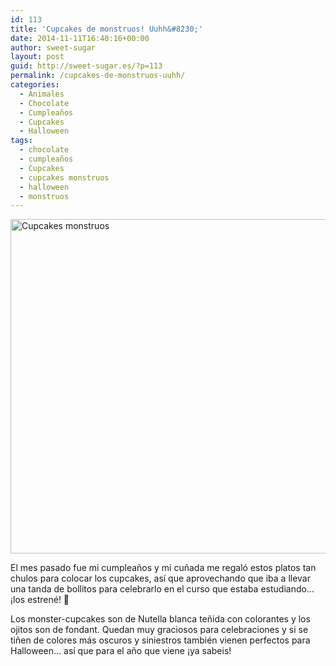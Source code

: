 ```yaml
---
id: 113
title: 'Cupcakes de monstruos! Uuhh&#8230;'
date: 2014-11-11T16:40:16+00:00
author: sweet-sugar
layout: post
guid: http://sweet-sugar.es/?p=113
permalink: /cupcakes-de-monstruos-uuhh/
categories:
  - Animales
  - Chocolate
  - Cumpleaños
  - Cupcakes
  - Halloween
tags:
  - chocolate
  - cumpleaños
  - Cupcakes
  - cupcakes monstruos
  - halloween
  - monstruos
---
```

[<img class="alignnone size-full wp-image-114" src="http://sweet-sugar.es/wp-content/uploads/2014/11/cupcakesbichos-copia.jpg" alt="Cupcakes monstruos" width="700" height="535" srcset="http://sweet-sugar.es/wp-content/uploads/2014/11/cupcakesbichos-copia.jpg 700w, http://sweet-sugar.es/wp-content/uploads/2014/11/cupcakesbichos-copia-300x229.jpg 300w" sizes="(max-width: 700px) 100vw, 700px" />](http://sweet-sugar.es/wp-content/uploads/2014/11/cupcakesbichos-copia.jpg)

El mes pasado fue mi cumpleaños y mi cuñada me regaló estos platos tan chulos para colocar los cupcakes, así que aprovechando que iba a llevar una tanda de bollitos para celebrarlo en el curso que estaba estudiando&#8230; ¡los estrené! 🙂

Los monster-cupcakes son de Nutella blanca teñida con colorantes y los ojitos son de fondant. Quedan muy graciosos para celebraciones y si se tiñen de colores más oscuros y siniestros también vienen perfectos para Halloween&#8230; así que para el año que viene ¡ya sabeis!